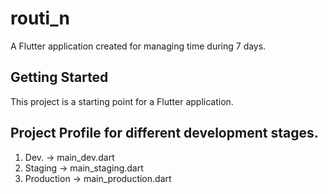 # routi_n

A Flutter application created for managing time during 7 days.

## Getting Started

This project is a starting point for a Flutter application.

## Project Profile for different development stages.

1. Dev. -> main_dev.dart
2. Staging -> main_staging.dart
3. Production -> main_production.dart
